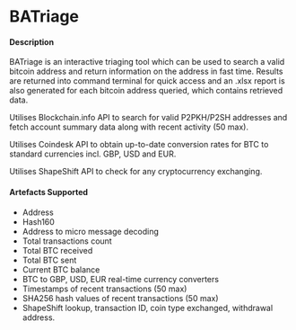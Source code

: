 # BATriage


#### Description

BATriage is an interactive triaging tool which can be used to search
a valid bitcoin address and return information on the address in fast time.
Results are returned into command terminal for quick access and an .xlsx report
is also generated for each bitcoin address queried, which contains retrieved data.

Utilises Blockchain.info API to search for valid P2PKH/P2SH addresses
and fetch account summary data along with recent activity (50 max).

Utilises Coindesk API to obtain up-to-date conversion rates for BTC
to standard currencies incl. GBP, USD and EUR.

Utilises ShapeShift API to check for any cryptocurrency exchanging.

#### Artefacts Supported

- Address
- Hash160
- Address to micro message decoding
- Total transactions count
- Total BTC received
- Total BTC sent
- Current BTC balance
- BTC to GBP, USD, EUR real-time currency converters
- Timestamps of recent transactions (50 max)
- SHA256 hash values of recent transactions (50 max)
- ShapeShift lookup, transaction ID, coin type exchanged, withdrawal address.
